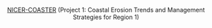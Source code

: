 <div align="center">
  
[NICER-COASTER](http://research.mmsu.edu.ph/centers/coaster/) (Project 1: Coastal Erosion Trends and Management Strategies for Region 1)

</div>
